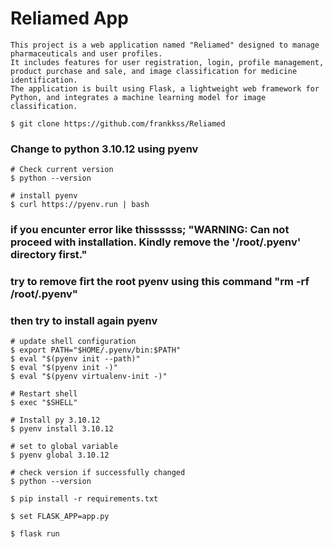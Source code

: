 # Reliamed App 

```
This project is a web application named "Reliamed" designed to manage pharmaceuticals and user profiles. 
It includes features for user registration, login, profile management, product purchase and sale, and image classification for medicine identification. 
The application is built using Flask, a lightweight web framework for Python, and integrates a machine learning model for image classification.
```


```
$ git clone https://github.com/frankkss/Reliamed
```

### Change to python 3.10.12 using pyenv

```
# Check current version
$ python --version
```

```
# install pyenv
$ curl https://pyenv.run | bash
```

### if you encunter error like thissssss; "WARNING: Can not proceed with installation. Kindly remove the '/root/.pyenv' directory first."
### try to remove firt the root pyenv using this command "rm -rf /root/.pyenv"
### then try to install again pyenv

```
# update shell configuration
$ export PATH="$HOME/.pyenv/bin:$PATH"
$ eval "$(pyenv init --path)"
$ eval "$(pyenv init -)"
$ eval "$(pyenv virtualenv-init -)"
```

```
# Restart shell
$ exec "$SHELL"
```

```
# Install py 3.10.12
$ pyenv install 3.10.12

# set to global variable
$ pyenv global 3.10.12

# check version if successfully changed
$ python --version
```

```
$ pip install -r requirements.txt
```

```
$ set FLASK_APP=app.py
```

```
$ flask run
```
